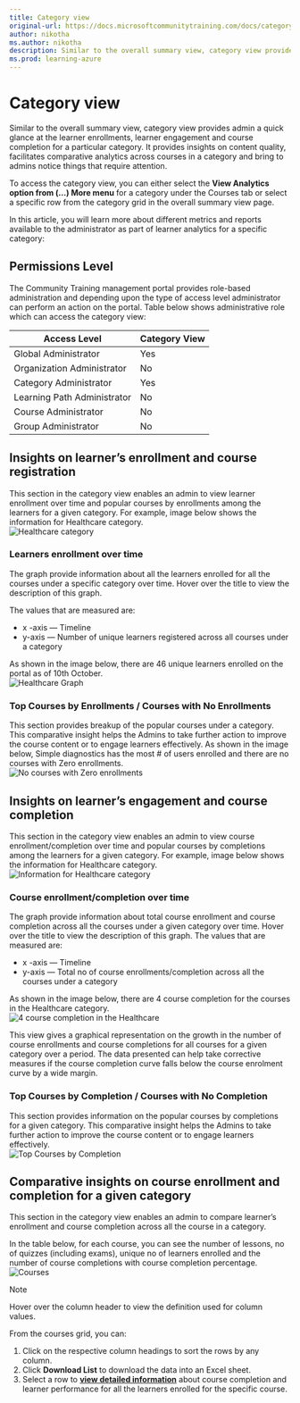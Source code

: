 ```yaml
---
title: Category view
original-url: https://docs.microsoftcommunitytraining.com/docs/category-view-report
author: nikotha
ms.author: nikotha
description: Similar to the overall summary view, category view provides admin a quick glance at the learner enrollments, learner engagement and course completion for a particular category.
ms.prod: learning-azure
---
```


# Category view

Similar to the overall summary view, category view provides admin a quick glance at the learner enrollments, learner engagement and course completion for a particular category. It provides insights on content quality, facilitates comparative analytics across courses in a category and bring to admins notice things that require attention.

To access the category view, you can either select the **View Analytics option from (…) More menu** for a category under the Courses tab or select a specific row from the category grid in the overall summary view page.

In this article, you will learn more about different metrics and reports available to the administrator as part of learner analytics for a specific category:

## Permissions Level

The  Community Training management portal provides role-based administration and depending upon the type of access level administrator can perform an action on the portal. Table below shows administrative role which can access the category view:  

|Access Level  |Category View|
|---|---|
|Global Administrator| Yes |
|Organization Administrator |No|
|Category Administrator|Yes|
|Learning Path Administrator|No|
|Course Administrator|No|
|Group Administrator|No|

## Insights on learner’s enrollment and course registration

This section in the category view enables an admin to view learner enrollment over time and popular courses by enrollments among the learners for a given category. For example, image below shows the information for Healthcare category.  
![Healthcare category](../../media/image%2839%29.png)

### Learners enrollment over time

The graph provide information about all the learners enrolled for all the courses under a specific category over time. Hover over the title to view the description of this graph.

The values that are measured are:  

* x -axis — Timeline
* y-axis — Number of unique learners registered across all courses under a category

As shown in the image below, there are 46 unique learners enrolled on the portal as of 10th October.  
![Healthcare Graph](../../media/image%2866%29.png)

### Top Courses by Enrollments / Courses with No Enrollments

This section provides breakup of the popular courses under a category. This comparative insight helps the Admins to take further action to improve the course content or to engage learners effectively. As shown in the image below, Simple diagnostics has the most # of users enrolled and there are no courses with Zero enrollments.  
![No courses with Zero enrollments](../../media/image%2867%29.png)

## Insights on learner’s engagement and course completion

This section in the category view enables an admin to view course enrollment/completion over time and popular courses by completions among the learners for a given category. For example, image below shows the information for Healthcare category.
![Information for Healthcare category](../../media/image%2868%29.png)

### Course enrollment/completion over time

The graph provide information about total course enrollment and course completion across all the courses under a given category over time. Hover over the title to view the description of this graph. The values that are measured are:

* x -axis — Timeline
* y-axis — Total no of course enrollments/completion across all the courses under a category

As shown in the image below, there are 4 course completion for the courses in the Healthcare category.  
![4 course completion in the Healthcare](../../media/image%2869%29.png)

This view gives a graphical representation on the growth in the number of course enrollments and course completions for all courses for a given category over a period. The data presented can help take corrective measures if the course completion curve falls below the course enrolment curve by a wide margin.

### Top Courses by Completion / Courses with No Completion

This section provides information on the popular courses by completions for a given category. This comparative insight helps the Admins to take further action to improve the course content or to engage learners effectively.  
![Top Courses by Completion](../../media/image%2870%29.png)

## Comparative insights on course enrollment and completion for a given category

This section in the category view enables an admin to compare learner’s enrollment and course completion across all the course in a category.

In the table below, for each course, you can see the number of lessons, no of quizzes (including exams),  unique no of learners enrolled and the number of course completions with course completion percentage.  
![Courses](../../media/image%2840%29.png)

> [!NOTE]  
> Hover over the column header to view the definition used for column values.

From the courses grid, you can:

1. Click on the respective column headings to sort the rows by any column.
2. Click **Download List** to download the data into an Excel sheet.
3. Select a row to [**view detailed information**](./course-view-report.md) about course completion and learner performance for all the learners enrolled for the specific course.
